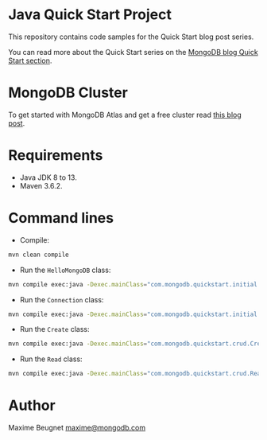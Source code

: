 # Java Quick Start Project

This repository contains code samples for the Quick Start blog post series.

You can read more about the Quick Start series on the [MongoDB blog Quick Start section](https://www.mongodb.com/blog/channel/quickstart).

# MongoDB Cluster

To get started with MongoDB Atlas and get a free cluster read [this blog post](https://www.mongodb.com/blog/post/quick-start-getting-your-free-mongodb-atlas-cluster).

# Requirements

- Java JDK 8 to 13.
- Maven 3.6.2.

# Command lines

- Compile: 

```sh
mvn clean compile
```

- Run the `HelloMongoDB` class: 

```sh
mvn compile exec:java -Dexec.mainClass="com.mongodb.quickstart.initial.HelloMongoDB"
```
- Run the `Connection` class: 

```sh
mvn compile exec:java -Dexec.mainClass="com.mongodb.quickstart.initial.Connection" -Dmongodb.uri=mongodb+srv://USERNAME:PASSWORD@cluster0-abcde.mongodb.net/test?w=majority
```

- Run the `Create` class:

```sh
mvn compile exec:java -Dexec.mainClass="com.mongodb.quickstart.crud.Create" -Dmongodb.uri=mongodb+srv://USERNAME:PASSWORD@cluster0-abcde.mongodb.net/test?w=majority
```

- Run the `Read` class:

```sh
mvn compile exec:java -Dexec.mainClass="com.mongodb.quickstart.crud.Read" -Dmongodb.uri=mongodb+srv://USERNAME:PASSWORD@cluster0-abcde.mongodb.net/test?w=majority
```

# Author

Maxime Beugnet <maxime@mongodb.com>
